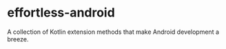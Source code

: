 # effortless-android
A collection of Kotlin extension methods that make Android development a breeze.
